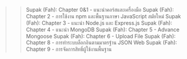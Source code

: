 >> Supak (Fah): Chapter 0&1 - แนะนำคอร์สและเครื่องมือ
>> Supak (Fah): Chapter 2 - การใช้งาน npm และพื้นฐานภาษา JavaScript สมัยใหม่
>> Supak (Fah): Chapter 3 - แนะนำ Node.js และ Express.js
>> Supak (Fah): Chapter 4 - แนะนำ MongoDB
>> Supak (Fah): Chapter 5 - Advance Mongoose
>> Supak (Fah): Chapter 6 - Upload File
>> Supak (Fah): Chapter 8 - การทำระบบล็อกอินตามมาตรฐําน JSON Web
>> Supak (Fah): Chapter 9 - การจัดการสิทธิ์ผู้ใช้งานพื้นฐาน
